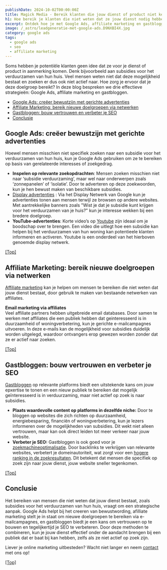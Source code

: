```yaml
---
publishDate: 2024-10-02T00:00:00Z
title: Magick Media - Bereik klanten die jouw dienst of product niet kennen
h1: Hoe bereik je klanten die niet weten dat ze jouw dienst nodig hebben?
excerpt: Ontdek hoe je met Google Ads, affiliate marketing en gastbloggen klanten bereikt die niet weten dat jouw dienst bestaat!
image: /_astro/leadgeneratie-met-google-ads.D9NXBI4X.jpg
category: google ads
tags:
  - google ads
  - seo
  - affiliate marketing
---
```

Soms hebben je potentiële klanten geen idee dat ze voor je dienst of product in aanmerking komen. Denk bijvoorbeeld aan subsidies voor het verduurzamen van hun huis. Veel mensen weten niet dat deze mogelijkheid bestaat en zoeken er dus ook niet actief naar. Hoe zorg je ervoor dat je deze doelgroep bereikt? In deze blog bespreken we drie effectieve strategieën: Google Ads, affiliate marketing en gastbloggen.

- [Google Ads: creëer bewustzijn met gerichte advertenties](#google-ads-creëer-bewustzijn-met-gerichte-advertenties)
- [Affiliate Marketing: bereik nieuwe doelgroepen via netwerken](#affiliate-marketing-bereik-nieuwe-doelgroepen-via-netwerken)
- [Gastbloggen: bouw vertrouwen en verbeter je SEO](#gastbloggen-bouw-vertrouwen-en-verbeter-je-seo)
- [Conclusie](#conclusie)

## Google Ads: creëer bewustzijn met gerichte advertenties
Hoewel mensen misschien niet specifiek zoeken naar een subsidie voor het verduurzamen van hun huis, kun je Google Ads gebruiken om ze te bereiken op basis van gerelateerde interesses of zoekgedrag.

<ul>
  <li><b>Inspelen op relevante zoekopdrachten</b>: Mensen zoeken misschien niet naar ‘subsidie verduurzaming’, maar wel naar onderwerpen zoals ‘zonnepanelen’ of ‘isolatie’. Door te adverteren op deze zoekwoorden, kun je hen bewust maken van beschikbare subsidies.</li>
  <li><a href="https://ads.google.com/intl/nl_nl/home/campaigns/display-ads/" target="_blank" rel="noopener">Display advertenties</a> : Via het Display Netwerk van Google kun je advertenties tonen aan mensen terwijl ze browsen op andere websites. Met aantrekkelijke banners zoals "Wist je dat je subsidie kunt krijgen voor het verduurzamen van je huis?" kun je interesse wekken bij een bredere doelgroep.</li>
  <li><b>YouTube-advertenties</b>: Korte video’s op <a href="https://www.youtube.com/" target="_blank" rel="noopener">Youtube</a> zijn ideaal om je boodschap over te brengen. Een video die uitlegt hoe een subsidie kan helpen bij het verduurzamen van hun woning kan potentieele klanten informeren en activeren. Youtube is een onderdeel van het hierboven genoemde display netwerk.</li>
</ul>

[[Top]](#top)

## Affiliate Marketing: bereik nieuwe doelgroepen via netwerken
<a href="/leadgeneratie/">Affiliate marketing</a>  kan je helpen om mensen te bereiken die niet weten dat jouw dienst bestaat, door gebruik te maken van bestaande netwerken van affiliates.

<b>Email marketing via affiliates</b><br>
Veel affiliate partners hebben uitgebreide email databases. Door samen te werken met affiliates die een publiek hebben dat geinteresseerd is in duurzaamheid of woningverbetering, kun je gerichte e-mailcampagnes uitvoeren. In deze e-mails kan de mogelijkheid voor subsidies duidelijk worden uitgelegd, waardoor ontvangers erop gewezen worden zonder dat ze er actief naar zoeken.

[[Top]](#top)

## Gastbloggen: bouw vertrouwen en verbeter je SEO
<a href="/gastbloggen-linkbuilding-seo-strategie/">Gastbloggen</a> op relevante platforms biedt een uitstekende kans om jouw epxertise te tonen en een nieuw publiek te bereiken dat mogelijk geïnteresseerd is in verduurzaming, maar niet actief op zoek is naar subsidies.
<ul>
  <li><b>Plaats waardevolle content op platforms in dezelfde niche:</b> Door te bloggen op websites die zich richten op duurzaamheid, energiebesparing, financiën of woningverbetering, kun je lezers informeren over de mogelijkheden van subsidies. Dit wekt niet alleen vertrouwen, maar kan ook direct leiden tot meer verkeer naar jouw website.</li>
  <li><b>Verbeter je SEO:</b> Gastbloggen is ook goed voor je <a href="/zoekmachine-optimalisatie-seo/">zoekmachineoptimalisatie</a>. Door backlinks te verkrijgen van relevante websites, verbetert je domeinautoriteit, wat zorgt voor een <a href="/gratis-seo-handleiding-voor-beginners/">hogere ranking in de zoekresultaten</a>. Dit betekent dat mensen die specifiek op zoek zijn naar jouw dienst, jouw website sneller tegenkomen.</li>
</ul>

[[Top]](#top)

## Conclusie
Het bereiken van mensen die niet weten dat jouw dienst bestaat, zoals subsidies voor het verduurzamen van hun huis, vraagt om een strategische aanpak. Google Ads helpt bij het creeren van bewustwording, afilliate marketing stelt je in staat om nieuwe doelgroepen te bereiken via e-mailcampagnes, en gastbloggen biedt je een kans om vertrouwen op te bouwen en tegelijkertijd je SEO te verbeteren. Door deze methoden te combineren, kun je jouw dienst effectief onder de aandacht brengen bij een publiek dat er baat bij kan hebben, zelfs als ze niet actief op zoek zijn.

Liever je online marketing uitbesteden? Wacht niet langer en neem <a href="/contact/">contact</a> met ons op!

[[Top]](#top)